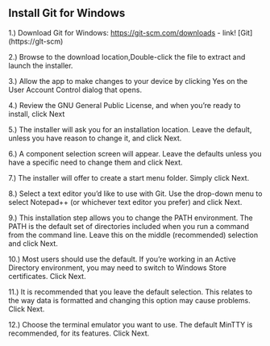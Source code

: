 ## Install Git for Windows



1.)	Download Git for Windows:
https://git-scm.com/downloads - link!
[Git] (https://glt-scm)

2.)	Browse to the download location,Double-click the file to extract and launch the installer.

3.)	Allow the app to make changes to your device by clicking Yes on the User Account Control dialog that opens.

4.)	Review the GNU General Public License, and when you’re ready to install, click Next

5.)	The installer will ask you for an installation location. Leave the default, unless you have reason to change it, and click Next.

6.)	A component selection screen will appear. Leave the defaults unless you have a specific need to change them and click Next.

7.)	The installer will offer to create a start menu folder. Simply click Next.

8.)	Select a text editor you’d like to use with Git. Use the drop-down menu to select Notepad++ (or whichever text editor you prefer) and click Next.

9.)	This installation step allows you to change the PATH environment. The PATH is the default set of directories included when you run a command from the command line. Leave this on the middle (recommended) selection and click Next.

10.)	Most users should use the default. If you’re working in an Active Directory environment, you may need to switch to Windows Store certificates. Click Next.

11.)	It is recommended that you leave the default selection. This relates to the way data is formatted and changing this option may cause problems. Click Next.

12.)	Choose the terminal emulator you want to use. The default MinTTY is recommended, for its features. Click Next.


